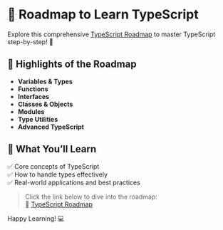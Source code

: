 # 🌟 Roadmap to Learn TypeScript  

Explore this comprehensive [TypeScript Roadmap](https://roadmap.sh/typescript) to master TypeScript step-by-step! 🚀  

## 📌 Highlights of the Roadmap  
- **Variables & Types**  
- **Functions**  
- **Interfaces**  
- **Classes & Objects**  
- **Modules**  
- **Type Utilities**  
- **Advanced TypeScript**  

## 📖 What You’ll Learn  
✅ Core concepts of TypeScript  
✅ How to handle types effectively  
✅ Real-world applications and best practices  

> Click the link below to dive into the roadmap:  
🎯 [TypeScript Roadmap](https://roadmap.sh/typescript)  

Happy Learning! 💻  